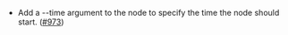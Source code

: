 - Add a --time argument to the node to specify the time the node should start.
  ([#973](https://github.com/anoma/namada/pull/973))